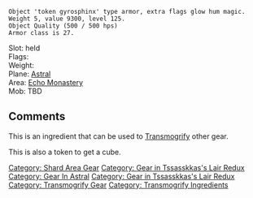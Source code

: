     Object 'token gyrosphinx' type armor, extra flags glow hum magic.
    Weight 5, value 9300, level 125.
    Object Quality (500 / 500 hps)
    Armor class is 27.

Slot: held  
Flags:  
Weight:  
Plane: [Astral](:Category:_Astral "wikilink")  
Area: [Echo Monastery](:Category:Echo_Monastery "wikilink")  
Mob: TBD  

## Comments

This is an ingredient that can be used to
[Transmogrify](transmogrify "wikilink") other gear.

This is also a token to get a cube.

[Category: Shard Area Gear](Category:_Shard_Area_Gear "wikilink")
[Category: Gear in Tssasskkas's Lair
Redux](Category:_Gear_in_Tssasskkas's_Lair_Redux "wikilink") [Category:
Gear In Astral](Category:_Gear_In_Astral "wikilink") [Category: Gear in
Tssasskkas's Lair
Redux](Category:_Gear_in_Tssasskkas's_Lair_Redux "wikilink") [Category:
Transmogrify Gear](Category:_Transmogrify_Gear "wikilink") [Category:
Transmogrify Ingredients](Category:_Transmogrify_Ingredients "wikilink")
